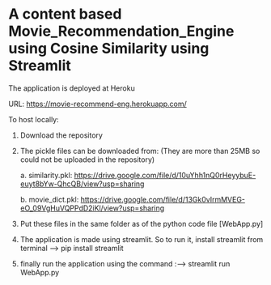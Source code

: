 # A content based Movie_Recommendation_Engine using Cosine Similarity using Streamlit
The application is deployed at Heroku

URL: https://movie-recommend-eng.herokuapp.com/

To host locally:
1. Download the repository
2. The pickle files can be downloaded from: (They are more than 25MB so could not be uploaded in the repository)

   a. similarity.pkl: https://drive.google.com/file/d/10uYhh1nQ0rHeyybuE-euyt8bYw-QhcQB/view?usp=sharing
   
   b. movie_dict.pkl: https://drive.google.com/file/d/13Gk0vIrmMVEG-eO_09VgHuVQPPdD2iKl/view?usp=sharing
   
3. Put these files in the same folder as of the python code file [WebApp.py]
4. The application is made using streamlit. So to run it, install streamlit from terminal -->
          pip install streamlit
5. finally run the application using the command :--> streamlit run WebApp.py     
